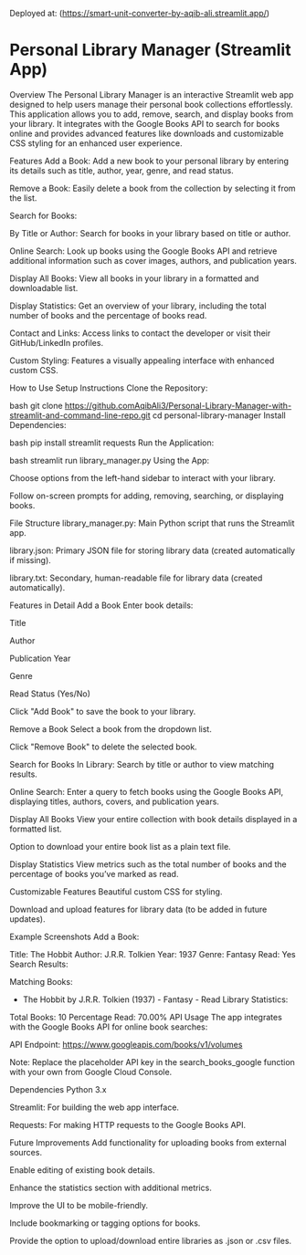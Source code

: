 Deployed at: (https://smart-unit-converter-by-aqib-ali.streamlit.app/)

# Personal Library Manager (Streamlit App)
Overview
The Personal Library Manager is an interactive Streamlit web app designed to help users manage their personal book collections effortlessly. This application allows you to add, remove, search, and display books from your library. It integrates with the Google Books API to search for books online and provides advanced features like downloads and customizable CSS styling for an enhanced user experience.

Features
Add a Book: Add a new book to your personal library by entering its details such as title, author, year, genre, and read status.

Remove a Book: Easily delete a book from the collection by selecting it from the list.

Search for Books:

By Title or Author: Search for books in your library based on title or author.

Online Search: Look up books using the Google Books API and retrieve additional information such as cover images, authors, and publication years.

Display All Books: View all books in your library in a formatted and downloadable list.

Display Statistics: Get an overview of your library, including the total number of books and the percentage of books read.

Contact and Links: Access links to contact the developer or visit their GitHub/LinkedIn profiles.

Custom Styling: Features a visually appealing interface with enhanced custom CSS.

How to Use
Setup Instructions
Clone the Repository:

bash
git clone https://github.comAqibAli3/Personal-Library-Manager-with-streamlit-and-command-line-repo.git
cd personal-library-manager
Install Dependencies:

bash
pip install streamlit requests
Run the Application:

bash
streamlit run library_manager.py
Using the App:

Choose options from the left-hand sidebar to interact with your library.

Follow on-screen prompts for adding, removing, searching, or displaying books.

File Structure
library_manager.py: Main Python script that runs the Streamlit app.

library.json: Primary JSON file for storing library data (created automatically if missing).

library.txt: Secondary, human-readable file for library data (created automatically).

Features in Detail
Add a Book
Enter book details:

Title

Author

Publication Year

Genre

Read Status (Yes/No)

Click "Add Book" to save the book to your library.

Remove a Book
Select a book from the dropdown list.

Click "Remove Book" to delete the selected book.

Search for Books
In Library: Search by title or author to view matching results.

Online Search: Enter a query to fetch books using the Google Books API, displaying titles, authors, covers, and publication years.

Display All Books
View your entire collection with book details displayed in a formatted list.

Option to download your entire book list as a plain text file.

Display Statistics
View metrics such as the total number of books and the percentage of books you’ve marked as read.

Customizable Features
Beautiful custom CSS for styling.

Download and upload features for library data (to be added in future updates).

Example Screenshots
Add a Book:

Title: The Hobbit
Author: J.R.R. Tolkien
Year: 1937
Genre: Fantasy
Read: Yes
Search Results:

Matching Books:
- The Hobbit by J.R.R. Tolkien (1937) - Fantasy - Read
Library Statistics:

Total Books: 10
Percentage Read: 70.00%
API Usage
The app integrates with the Google Books API for online book searches:

API Endpoint: https://www.googleapis.com/books/v1/volumes

Note: Replace the placeholder API key in the search_books_google function with your own from Google Cloud Console.

Dependencies
Python 3.x

Streamlit: For building the web app interface.

Requests: For making HTTP requests to the Google Books API.

Future Improvements
Add functionality for uploading books from external sources.

Enable editing of existing book details.

Enhance the statistics section with additional metrics.

Improve the UI to be mobile-friendly.

Include bookmarking or tagging options for books.

Provide the option to upload/download entire libraries as .json or .csv files.
